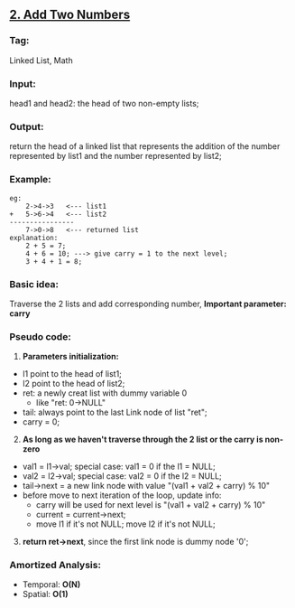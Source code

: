 ## [2. Add Two Numbers](https://leetcode.com/problems/add-two-numbers/description/)
### Tag:
Linked List, Math
### Input:  
head1 and head2: the head of two non-empty lists;
### Output: 
return the head of a linked list that represents the addition of the number represented by list1 and the number represented by list2;

### Example:
```
eg:
	2->4->3   <--- list1
+	5->6->4   <--- list2
----------------
	7->0->8	  <--- returned list
explanation:
	2 + 5 = 7;
	4 + 6 = 10; ---> give carry = 1 to the next level;
	3 + 4 + 1 = 8;
```
### Basic idea:
Traverse the 2 lists and add corresponding number, __Important parameter: carry__

### Pseudo code:
1. __Parameters initialization:__
* l1 point to the head of list1;
* l2 point to the head of list2;
* ret: a newly creat list with dummy variable 0
	* like "ret: 0->NULL"
* tail: always point to the last Link node of list "ret";
* carry = 0;
2. __As long as we haven't traverse through the 2 list or the carry is non-zero__
* val1 = l1->val; special case: val1 = 0 if the l1 = NULL; 
* val2 = l2->val; special case: val2 = 0 if the l2 = NULL; 
* tail->next = a new link node with value  "(val1 + val2 + carry) % 10"
* before move to next iteration of the loop, update info:
	* carry will be used for next level is "(val1 + val2 + carry) % 10"
	* current = current->next;
	* move l1 if it's not NULL; move l2 if it's not NULL;
3. __return ret->next__, since the first link node is dummy node '0';
### Amortized Analysis:
* Temporal: **O(N)**
* Spatial: **O(1)**
